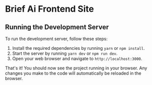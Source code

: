 # Brief Ai Frontend Site

## Running the Development Server

To run the development server, follow these steps:

1. Install the required dependencies by running `yarn` or `npm install`.
2. Start the server by running `yarn dev` or `npm run dev`.
3. Open your web browser and navigate to `http://localhost:3000`.

That's it! You should now see the project running in your browser. Any changes you make to the code will automatically be reloaded in the browser.